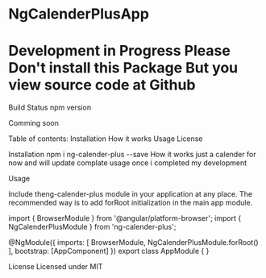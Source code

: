 # NgCalenderPlusApp

# Development in Progress Please Don't install this Package But you view source code at Github

Build Status npm version

Comming soon

Table of contents:
Installation
How it works
Usage
License


Installation
npm i ng-calender-plus --save
How it works
 just a calender for now and will update complate usage once i completed my development

Usage

Include theng-calender-plus module in your application at any place. The recommended way is to add forRoot initialization in the main app module.

import { BrowserModule } from '@angular/platform-browser';
import { NgCalenderPlusModule } from 'ng-calender-plus';

@NgModule({
    imports: [
        BrowserModule,
        NgCalenderPlusModule.forRoot()
    ],
    bootstrap: [AppComponent]
})
export class AppModule { }

License
Licensed under MIT
